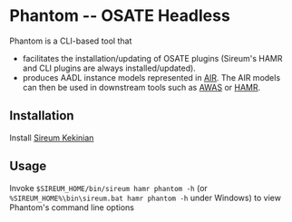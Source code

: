 # Phantom -- OSATE Headless

Phantom is a CLI-based tool that 
  - facilitates the installation/updating of OSATE plugins (Sireum's HAMR and CLI plugins are always installed/updated).
  - produces AADL instance models represented in [AIR](https://github.com/sireum/air). The AIR models can then be used in downstream tools such as 
    [AWAS](https://awas.sireum.org/) or [HAMR](https://hamr.sireum.org/).

## Installation

Install [Sireum Kekinian](https://github.com/sireum/kekinian#installing)
   
## Usage

Invoke `$SIREUM_HOME/bin/sireum hamr phantom -h` (or `%SIREUM_HOME%\bin\sireum.bat hamr phantom -h` under Windows) to view Phantom's command line options
